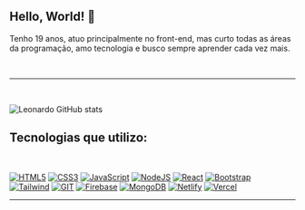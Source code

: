 
## Hello, World! 🌠

 Tenho 19 anos, atuo principalmente no front-end, mas curto todas as áreas da programação, amo tecnologia e busco sempre aprender cada vez mais.

<br>



<hr>
<br>

![Leonardo GitHub stats](https://github-readme-stats.vercel.app/api?username=leoz11&show_icons=true&theme=dracula)

## Tecnologias que utilizo:
<br>

[![HTML5](https://img.shields.io/badge/HTML5-E34F26?style=for-the-badge&logo=html5&logoColor=white)](#)
[![CSS3](https://img.shields.io/badge/CSS3-1572B6?style=for-the-badge&logo=css3&logoColor=white)](#)
[![JavaScript](https://img.shields.io/badge/JavaScript-F7DF1E?style=for-the-badge&logo=javascript&logoColor=black)](#)
[![NodeJS](https://img.shields.io/badge/Node.js-43853D?style=for-the-badge&logo=node.js&logoColor=white)](#)
[![React](https://img.shields.io/badge/React-20232A?style=for-the-badge&logo=react&logoColor=61DAFB)](#)
[![Bootstrap](https://img.shields.io/badge/Bootstrap-563D7C?style=for-the-badge&logo=bootstrap&logoColor=white)](#)<br>
[![Tailwind](https://img.shields.io/badge/tailwindcss-0F172A?&logo=tailwindcss)](#)
[![GIT](https://img.shields.io/badge/GIT-E44C30?style=for-the-badge&logo=git&logoColor=white)](#)
[![Firebase](https://img.shields.io/badge/firebase-ffca28?style=for-the-badge&logo=firebase&logoColor=black)](#)
[![MongoDB](https://img.shields.io/badge/MongoDB-4EA94B?style=for-the-badge&logo=mongodb&logoColor=white)](#)
[![Netlify](https://img.shields.io/badge/Netlify-00C7B7?style=for-the-badge&logo=netlify&logoColor=white)](#)
[![Vercel](https://img.shields.io/badge/Vercel-000000?style=for-the-badge&logo=vercel&logoColor=white)](#)
<hr>
<br>
